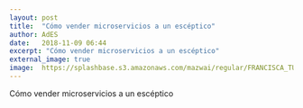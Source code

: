 ```yaml
---
layout: post
title:  "Cómo vender microservicios a un escéptico"
author: AdES
date:   2018-11-09 06:44
excerpt: "Cómo vender microservicios a un escéptico"
external_image: true
image:  https://splashbase.s3.amazonaws.com/mazwai/regular/FRANCISCA_TUCA_SS-013-014-HD.webm%3F1402508226
---
```

Cómo vender microservicios a un escéptico
